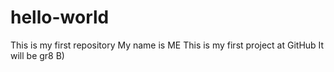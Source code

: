 # hello-world
This is my first repository
My name is ME
This is my first project at GitHub
It will be gr8 B)
